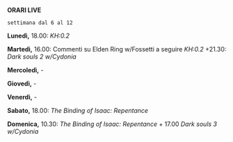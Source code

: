 
<b>ORARI LIVE</b>
 
<code>settimana dal 6 al 12</code>
 
<b>Lunedì,</b> 18.00: <i>KH:0.2</i>

<b>Martedì,</b> 16.00: Commenti su Elden Ring w/Fossetti a seguire <i>KH:0.2</i> +21.30: <i>Dark souls 2 w/Cydonia</i> 

<b>Mercoledì,</b> -

<b>Giovedì,</b> - 

<b>Venerdì,</b> -

<b>Sabato,</b> 18.00: <i>The Binding of Isaac: Repentance</i>

<b>Domenica,</b> 10.30: <i>The Binding of Isaac: Repentance</i> + 17.00 <i>Dark souls 3 w/Cydonia</i> 

